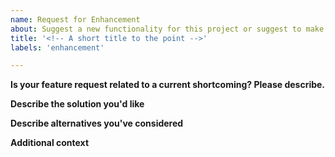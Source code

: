 ```yaml
---
name: Request for Enhancement
about: Suggest a new functionality for this project or suggest to make something better.
title: '<!-- A short title to the point -->'
labels: 'enhancement'

---
```


**Is your feature request related to a current shortcoming? Please describe.**
<!-- A clear and concise description of what the shortcoming is. Ex. I'm always frustrated when [...] -->

**Describe the solution you'd like**
<!-- A clear and concise description of what you want to happen. -->

**Describe alternatives you've considered**
<!-- A clear and concise description of any alternative solutions or features you've considered. -->

**Additional context**
<!-- Add any other context or screenshots about the feature request here. -->
